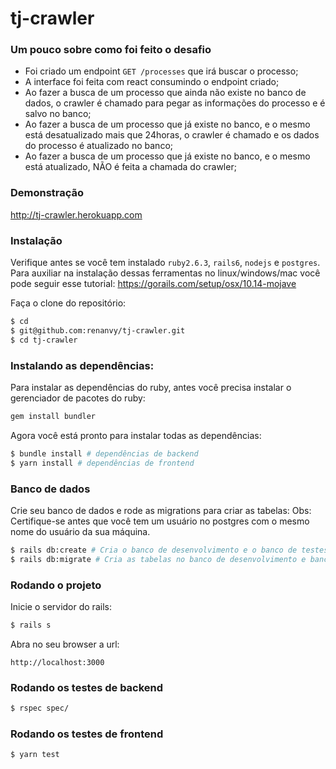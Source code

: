 # tj-crawler

### Um pouco sobre como foi feito o desafio ###

- Foi criado um endpoint `GET /processes` que irá buscar o processo;
- A interface foi feita com react consumindo o endpoint criado;
- Ao fazer a busca de um processo que ainda não existe no banco de dados, o crawler é chamado para pegar as informações do processo e é salvo no banco;
- Ao fazer a busca de um processo que já existe no banco, e o mesmo está desatualizado mais que 24horas, o crawler é chamado e os dados do processo é atualizado no banco;
- Ao fazer a busca de um processo que já existe no banco, e o mesmo está atualizado, NÃO é feita a chamada do crawler; 

### Demonstração ###
http://tj-crawler.herokuapp.com

### Instalação

Verifique antes se você tem instalado `ruby2.6.3`, `rails6`, `nodejs` e `postgres`. Para auxiliar na instalação dessas ferramentas no linux/windows/mac você pode seguir esse tutorial: https://gorails.com/setup/osx/10.14-mojave

Faça o clone do repositório:

```sh
$ cd
$ git@github.com:renanvy/tj-crawler.git
$ cd tj-crawler
```

### Instalando as dependências:

Para instalar as dependências do ruby, antes você precisa instalar o gerenciador de pacotes do ruby: 

```sh
gem install bundler
```

Agora você está pronto para instalar todas as dependências:

```sh
$ bundle install # dependências de backend
$ yarn install # dependências de frontend
```

### Banco de dados

Crie seu banco de dados e rode as migrations para criar as tabelas:
Obs: Certifique-se antes que você tem um usuário no postgres com o mesmo nome do usuário da sua máquina.

```sh
$ rails db:create # Cria o banco de desenvolvimento e o banco de testes
$ rails db:migrate # Cria as tabelas no banco de desenvolvimento e banco de testes
```

### Rodando o projeto

Inicie o servidor do rails:

```sh
$ rails s
```

Abra no seu browser a url: 

`http://localhost:3000`

### Rodando os testes de backend

```sh
$ rspec spec/
```

### Rodando os testes de frontend

```sh
$ yarn test
```